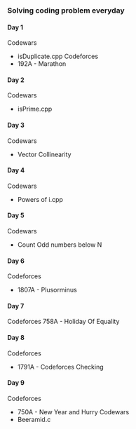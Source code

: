 ### Solving coding problem everyday
#### Day 1
Codewars
- isDuplicate.cpp
Codeforces
- 192A - Marathon

#### Day 2
Codewars
- isPrime.cpp

#### Day 3
Codewars
- Vector Collinearity

#### Day 4
Codewars
- Powers of i.cpp

#### Day 5
Codewars
- Count Odd numbers below N

#### Day 6
Codeforces
- 1807A - Plusorminus

#### Day 7
Codeforces
758A - Holiday Of Equality

#### Day 8
Codeforces
- 1791A - Codeforces Checking

#### Day 9
Codeforces
- 750A - New Year and Hurry
Codewars
- Beeramid.c
